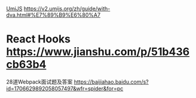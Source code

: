 [UmiJS](https://v2.umijs.org/zh/) https://v2.umijs.org/zh/guide/with-dva.html#%E7%89%B9%E6%80%A7



# React Hooks https://www.jianshu.com/p/51b436cb63b4



 28道Webpack面试题及答案 https://baijiahao.baidu.com/s?id=1706629892058057497&wfr=spider&for=pc